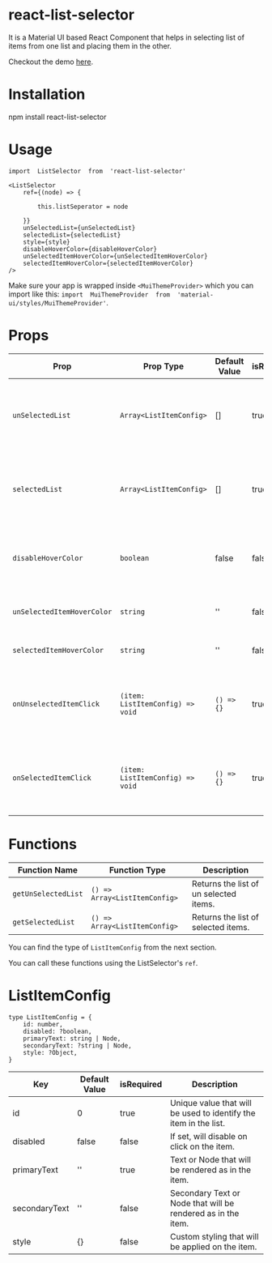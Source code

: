 # react-list-selector

It is a Material UI based React Component that helps in selecting list of items from one list and placing them in the other.

Checkout the demo [here](https://revanth0212.github.io/react-list-selector/).

# Installation

npm install react-list-selector

# Usage

    import  ListSelector  from  'react-list-selector'
    
    <ListSelector
	    ref={(node) => {
    
		    this.listSeperator = node
    
	    }}
	    unSelectedList={unSelectedList}
	    selectedList={selectedList}
	    style={style}
	    disableHoverColor={disableHoverColor}
	    unSelectedItemHoverColor={unSelectedItemHoverColor}
	    selectedItemHoverColor={selectedItemHoverColor}
    />

Make sure your app is wrapped inside `<MuiThemeProvider>` which you can import like this: `import  MuiThemeProvider  from  'material-ui/styles/MuiThemeProvider'`.

# Props

| Prop | Prop Type | Default Value | isRequired | Description |
|--|--|--|--|--|
|`unSelectedList`|`Array<ListItemConfig>`|[]|true|List of items that will be shown in the un selected list.|
|`selectedList`|`Array<ListItemConfig>`|[]|true|List of items that will be shown in the selected list.|
|`disableHoverColor`|`boolean`|false|false|If set, will remove hover color from both the list items.|
|`unSelectedItemHoverColor`|`string`|''|false|Hover color for un selected list items.|
|`selectedItemHoverColor`|`string`|''|false|Hover color for selected list items.|
|`onUnselectedItemClick`|`(item: ListItemConfig) => void`|`() => {}`|true|Will be called when an un selected item has been clicked.|
|`onSelectedItemClick`|`(item: ListItemConfig) => void`|`() => {}`|true|Will be called when a selected item has been clicked.|

# Functions

|Function Name|Function Type|Description|
|--|--|--|
|`getUnSelectedList`|`() => Array<ListItemConfig>`|Returns the list of un selected items.|
|`getSelectedList`|`() => Array<ListItemConfig>`|Returns the list of selected items.|

You can find the type of `ListItemConfig` from the next section.

You can call these functions using the ListSelector's `ref`.

# ListItemConfig

	type ListItemConfig = {
	    id: number,
	    disabled: ?boolean,
	    primaryText: string | Node,
	    secondaryText: ?string | Node,
	    style: ?Object,
    }

| Key | Default Value | isRequired | Description |
|--|--|--|--|
| id | 0 | true | Unique value that will be used to identify the item in the list. |
| disabled | false | false | If set, will disable on click on the item. |
| primaryText | '' | true | Text or Node that will be rendered as in the item. |
| secondaryText | '' | false | Secondary Text or Node that will be rendered as in the item. |
| style | {} | false | Custom styling that will be applied on the item. |
